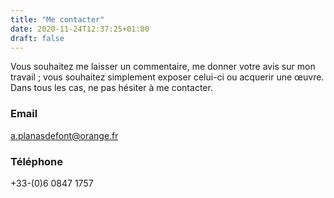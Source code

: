 ```yaml
---
title: "Me contacter"
date: 2020-11-24T12:37:25+01:00
draft: false
---
```


Vous souhaitez me laisser un commentaire, me donner votre avis sur mon travail ; vous souhaitez simplement exposer celui-ci ou acquerir une œuvre. Dans tous les cas, ne pas hésiter à me contacter.

### Email
a.planasdefont@orange.fr

### Téléphone
+33-(0)6 0847 1757